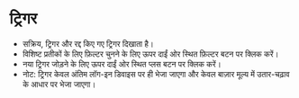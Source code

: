 # **ट्रिगर**

- सक्रिय, ट्रिगर और रद्द किए गए ट्रिगर दिखाता है।
- विशिष्ट प्रतीकों के लिए फ़िल्टर चुनने के लिए ऊपर दाईं ओर स्थित फ़िल्टर बटन पर क्लिक करें।
- नया ट्रिगर जोड़ने के लिए ऊपर दाईं ओर स्थित प्लस बटन पर क्लिक करें।
- नोट: ट्रिगर केवल अंतिम लॉग-इन डिवाइस पर ही भेजा जाएगा और केवल बाज़ार मूल्य में उतार-चढ़ाव के आधार पर भेजा जाएगा।